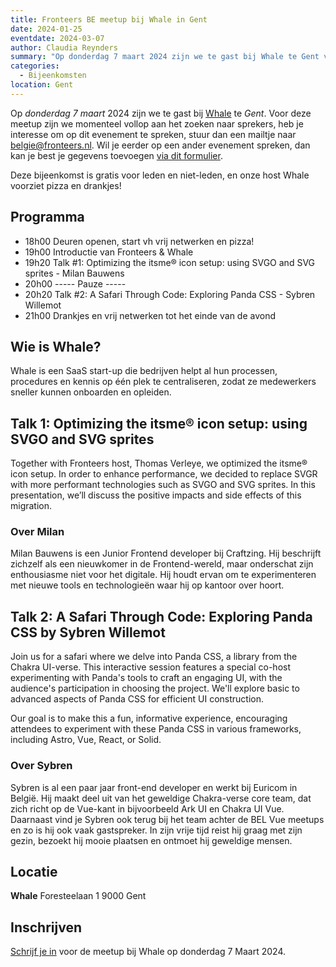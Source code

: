 ```yaml
---
title: Fronteers BE meetup bij Whale in Gent
date: 2024-01-25
eventdate: 2024-03-07
author: Claudia Reynders
summary: "Op donderdag 7 maart 2024 zijn we te gast bij Whale te Gent voor de eerste bijeenkomst van het jaar. Wat je mag verwachten: een avond met 2 gast sprekers en de kans om mede fronteers te ontmoeten." 
categories: 
  - Bijeenkomsten
location: Gent
---
```


Op *donderdag 7 maart* 2024 zijn we te gast bij [Whale](https://usewhale.io) te *Gent*.
Voor deze meetup zijn we momenteel vollop aan het zoeken naar sprekers, heb je interesse om op dit evenement te spreken, stuur dan een mailtje naar <a href="mailto:belgie@fronteers.nl">belgie@fronteers.nl</a>. Wil je eerder op een ander evenement spreken, dan kan je best je gegevens toevoegen [via dit formulier](https://tally.so/forms/waXWX3).

Deze bijeenkomst is gratis voor leden en niet-leden, en onze host Whale voorziet pizza en drankjes!

## Programma

- ​18h00  Deuren openen, start vh vrij netwerken en pizza!
- 19h00  Introductie van Fronteers & Whale
- 19h20  Talk #1: Optimizing the itsme® icon setup: using SVGO and SVG sprites - Milan Bauwens
- 20h00  ----- Pauze -----
- 20h20  Talk #2: A Safari Through Code: Exploring Panda CSS - Sybren Willemot
- 21h00  Drankjes en vrij netwerken tot het einde van de avond

## Wie is Whale?

Whale is een SaaS start-up die bedrijven helpt al hun processen, procedures en kennis op één plek te centraliseren, zodat ze medewerkers sneller kunnen onboarden en opleiden.

## Talk 1: Optimizing the itsme® icon setup: using SVGO and SVG sprites
Together with Fronteers host, Thomas Verleye, we optimized the itsme® icon setup. In order to enhance performance, we decided to replace SVGR with more performant technologies such as SVGO and SVG sprites. In this presentation, we’ll discuss the positive impacts and side effects of this migration.

### Over Milan
Milan Bauwens is een Junior Frontend developer bij Craftzing. Hij beschrijft zichzelf als een nieuwkomer in de Frontend-wereld, maar onderschat zijn enthousiasme niet voor het digitale. Hij houdt ervan om te experimenteren met nieuwe tools en technologieën waar hij op kantoor over hoort.

## Talk 2: A Safari Through Code: Exploring Panda CSS by Sybren Willemot
Join us for a safari where we delve into Panda CSS, a library from the Chakra UI-verse. This interactive session features a special co-host experimenting with Panda's tools to craft an engaging UI, with the audience's participation in choosing the project. We'll explore basic to advanced aspects of Panda CSS for efficient UI construction.

Our goal is to make this a fun, informative experience, encouraging attendees to experiment with these Panda CSS in various frameworks, including Astro, Vue, React, or Solid.

### Over Sybren
Sybren is al een paar jaar front-end developer en werkt bij Euricom in België. Hij maakt deel uit van het geweldige Chakra-verse core team, dat zich richt op de Vue-kant in bijvoorbeeld Ark UI en Chakra UI Vue. Daarnaast vind je Sybren ook terug bij het team achter de BEL Vue meetups en zo is hij ook vaak gastspreker. In zijn vrije tijd reist hij graag met zijn gezin, bezoekt hij mooie plaatsen en ontmoet hij geweldige mensen.


## Locatie

**Whale**
Foresteelaan 1
9000 Gent

## Inschrijven

[Schrijf je in](https://www.meetup.com/fronteers-be/events/298503043/) voor de meetup bij Whale op donderdag 7 Maart 2024.

